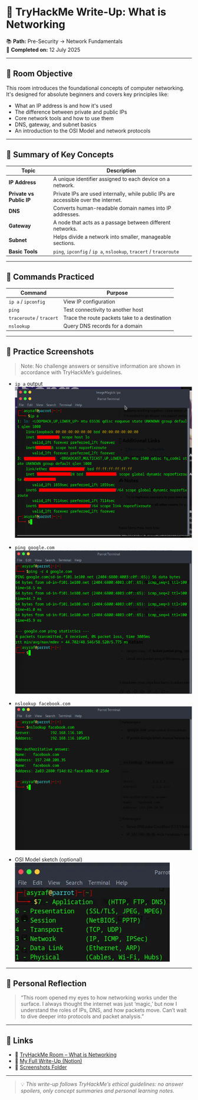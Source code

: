 # 🧠 TryHackMe Write-Up: What is Networking

📚 **Path:** Pre-Security → Network Fundamentals  
📅 **Completed on:** 12 July 2025

---

## 🎯 Room Objective

This room introduces the foundational concepts of computer networking. It's designed for absolute beginners and covers key principles like:

- What an IP address is and how it's used  
- The difference between private and public IPs  
- Core network tools and how to use them  
- DNS, gateway, and subnet basics  
- An introduction to the OSI Model and network protocols

---

## 🧠 Summary of Key Concepts

| Topic               | Description |
|--------------------|-------------|
| **IP Address**      | A unique identifier assigned to each device on a network. |
| **Private vs Public IP** | Private IPs are used internally, while public IPs are accessible over the internet. |
| **DNS**             | Converts human-readable domain names into IP addresses. |
| **Gateway**         | A node that acts as a passage between different networks. |
| **Subnet**          | Helps divide a network into smaller, manageable sections. |
| **Basic Tools**     | `ping`, `ipconfig` / `ip a`, `nslookup`, `tracert` / `traceroute` |

---

## 🔧 Commands Practiced

| Command                | Purpose |
|------------------------|---------|
| `ip a` / `ipconfig`    | View IP configuration |
| `ping`                 | Test connectivity to another host |
| `traceroute` / `tracert` | Trace the route packets take to a destination |
| `nslookup`             | Query DNS records for a domain |

---

## 📸 Practice Screenshots

> Note: No challenge answers or sensitive information are shown in accordance with TryHackMe’s guidelines.

- `ip a` output  
  ![IP Address](screenshots/ipa.png)

- `ping google.com`  
  ![Ping](screenshots/ping-c4googlecom.png)

- `nslookup facebook.com`  
  ![NSLookup](screenshots/nslookupfacebookcom.png)

- OSI Model sketch (optional)  
  ![OSI Model](screenshots/OSI-model.png)

---

## 💬 Personal Reflection

> “This room opened my eyes to how networking works under the surface. I always thought the internet was just ‘magic,’ but now I understand the roles of IPs, DNS, and how packets move. Can’t wait to dive deeper into protocols and packet analysis.”

---

## 🔗 Links

- 🔐 [TryHackMe Room – What is Networking](https://tryhackme.com/room/whatisnetworking)  
- 📘 [My Full Write-Up (Notion)](https://www.notion.so/TryHackMe-What-Is-Networking-2301401825208007bb8edcb036fdcd9c?source=copy_link)  
- 📁 [Screenshots Folder](./screenshots)

---

> 💡 *This write-up follows TryHackMe’s ethical guidelines: no answer spoilers, only concept summaries and personal learning notes.*
